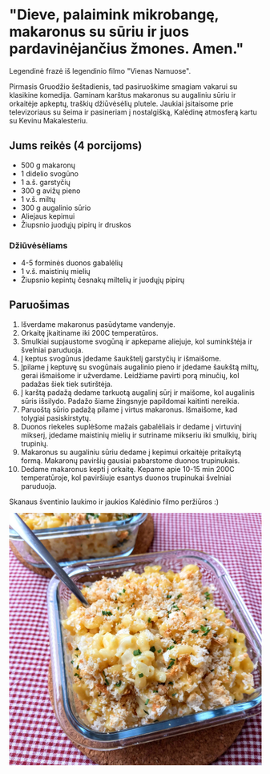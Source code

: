 # "Dieve, palaimink mikrobangę, makaronus su sūriu ir juos pardavinėjančius žmones. Amen."

Legendinė frazė iš legendinio filmo "Vienas Namuose".

Pirmasis Gruodžio šeštadienis, tad pasiruoškime smagiam vakarui su klasikine komedija. Gaminam karštus makaronus su augaliniu sūriu ir orkaitėje apkeptų, traškių džiūvėsėlių plutele. Jaukiai įsitaisome prie televizoriaus su šeima ir pasineriam į nostalgišką, Kalėdinę atmosferą kartu su Kevinu Makalesteriu.

## Jums reikės (4 porcijoms)

* 500 g makaronų
* 1 didelio svogūno
* 1 a.š. garstyčių
* 300 g avižų pieno
* 1 v.š. miltų 
* 300 g augalinio sūrio
* Aliejaus kepimui
* Žiupsnio juodųjų pipirų ir druskos
  
### Džiūvėsėliams

* 4-5 forminės duonos gabalėlių
* 1 v.š. maistinių mielių
* Žiupsnio kepintų česnakų miltelių ir juodųjų pipirų 

## Paruošimas

1. Išverdame makaronus pasūdytame vandenyje.
2. Orkaitę įkaitiname iki 200C temperatūros.
3. Smulkiai supjaustome svogūną ir apkepame aliejuje, kol suminkštėja ir švelniai paruduoja. 
4. Į keptus svogūnus įdedame šaukštelį garstyčių ir išmaišome. 
5. Įpilame į keptuvę su svogūnais augalinio pieno ir įdedame šaukštą miltų, gerai išmaišome ir užverdame. Leidžiame pavirti porą minučių, kol padažas šiek tiek sutirštėja.
6. Į karštą padažą dedame tarkuotą augalinį sūrį ir maišome, kol augalinis sūris išsilydo. Padažo šiame žingsnyje papildomai kaitinti nereikia.
7. Paruoštą sūrio padažą pilame į virtus makaronus. Išmaišome, kad tolygiai pasiskirstytų. 
8. Duonos riekeles suplėšome mažais gabalėliais ir dedame į virtuvinį mikserį, įdedame maistinių mielių ir sutriname mikseriu iki smulkių, birių trupinių. 
9. Makaronus su augaliniu sūriu dedame į kepimui orkaitėje pritaikytą formą. Makaronų paviršių gausiai pabarstome duonos trupinukais. 
10. Dedame makaronus kepti į orkaitę. Kepame apie 10-15 min 200C temperatūroje, kol paviršiuje esantys duonos trupinukai švelniai paruduoja. 

Skanaus šventinio laukimo ir jaukios Kalėdinio filmo peržiūros :)

![name](../../pav/makaronai_su_suriu.jpg)

